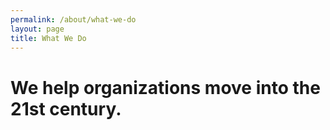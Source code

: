 ```yaml
---
permalink: /about/what-we-do
layout: page
title: What We Do
---
```


# We help organizations move into the 21st century.